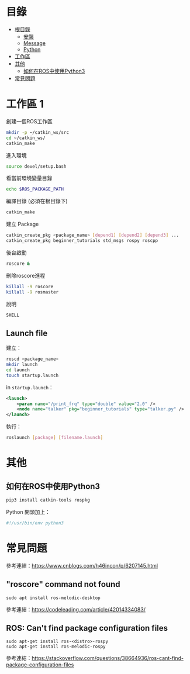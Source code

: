 # 目錄
* [根目錄](https://github.com/kkldream/ROS-Note/)
    * [安裝](安裝)
    * [Message](Message)
    * [Python](Python)
* [工作區](#工作區)
* [其他](#其他)
    * [如何在ROS中使用Python3](#如何在ROS中使用Python3)
* [常見問題](#常見問題)

# 工作區 1
創建一個ROS工作區
```sh
mkdir -p ~/catkin_ws/src
cd ~/catkin_ws/
catkin_make
```
進入環境
```sh
source devel/setup.bash
```
看當前環境變量目錄
```sh
echo $ROS_PACKAGE_PATH
```
編譯目錄 (必須在根目錄下)
```sh
catkin_make
```
建立 Package
```sh
catkin_create_pkg <package_name> [depend1] [depend2] [depend3] ...
catkin_create_pkg beginner_tutorials std_msgs rospy roscpp
```
後台啟動
```sh
roscore &
```
刪除roscore進程
```sh
killall -9 roscore
killall -9 rosmaster
```
說明
```sh
SHELL
```
## Launch file
建立：
```sh
roscd <package_name>
mkdir launch
cd launch
touch startup.launch
```
in `startup.launch`：
```xml
<launch>
    <param name="/print_frq" type="double" value="2.0" />
    <node name="talker" pkg="beginner_tutorials" type="talker.py" />
</launch>
```
執行：
```sh
roslaunch [package] [filename.launch]
```

# 其他
## 如何在ROS中使用Python3
```sh
pip3 install catkin-tools rospkg
```
Python 開頭加上：
```python
#!/usr/bin/env python3
```

# 常見問題
參考連結：https://www.cnblogs.com/h46incon/p/6207145.html
## "roscore" command not found

    sudo apt install ros-melodic-desktop

參考連結：https://codeleading.com/article/42014334083/

## ROS: Can't find package configuration files

    sudo apt-get install ros-<distro>-rospy
    sudo apt-get install ros-melodic-rospy

參考連結：https://stackoverflow.com/questions/38664936/ros-cant-find-package-configuration-files
